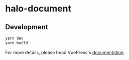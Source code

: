 # halo-document

> 

## Development

```bash
yarn dev
yarn build
```

For more details, please head VuePress's [documentation](https://v1.vuepress.vuejs.org/).

